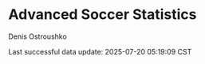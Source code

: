 # Advanced Soccer Statistics
Denis Ostroushko

<!-- gfm -->

Last successful data update: 2025-07-20 05:19:09 CST
